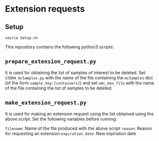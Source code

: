 # Extension requests

## Setup

```
source Setup.sh
```

This repository contains the following python3 scripts:

## ```prepare_extension_request.py```

It is used for obtaining the list of samples of interest to be deleted. Set ```STDM4_mcSamples.py``` with the name of the file containing the ```mcSamples``` dict (of the form ```sample_key:[containers]```) and set ```adc_mon_file``` with the name of the file containing the list of samples to be deleted.

## ```make_extension_request.py```

It is used for making an extension request using the list obtained using the above script. Set the following variables before running:

```filename```: Name of the file produced with the above script
```reason```: Reason for requesting an extension
```expiration_date```: New expiration date
